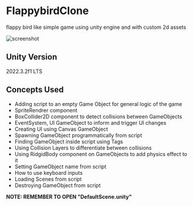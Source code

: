 # FlappybirdClone
flappy bird like simple game using unity engine and with custom 2d assets

![screenshot](https://github.com/sinamhdn/unity-flappybird-clone/assets/34884156/d9a6b09e-117a-4ede-a030-2e9fbd199dd5)

## Unity Version
2022.3.2f1 LTS

## Concepts Used
- Adding script to an empty Game Object for general logic of the game
- SpriteRendrer component
- BoxCollider2D component to detect collisions between GameObjects
- EventSystem, UI GameObject to inform and trigger UI changes
- Creating UI using Canvas GameObject
- Spawning GameObject programmatically from script
- Finding GameObject inside script using Tags
- Using Collision Layers to differentiate between collisions
- Using RidgidBody component on GameObjects to add physics effect to it
- Setting GameObject name from script
- How to use keyboard inputs
- Loading Scenes from script
- Destroying GameObject from script

**NOTE: REMEMBER TO OPEN "DefaultScene.unity"**

